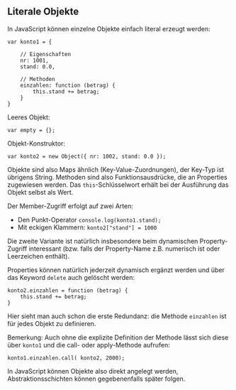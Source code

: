 ## Literale Objekte

In JavaScript können einzelne Objekte einfach literal erzeugt werden:

    var konto1 = {

        // Eigenschaften
        nr: 1001,
        stand: 0.0,

        // Methoden
        einzahlen: function (betrag) {
            this.stand += betrag;
        }
    }

Leeres Objekt:

    var empty = {};

Objekt-Konstruktor:

    var konto2 = new Object({ nr: 1002, stand: 0.0 });

Objekte sind also Maps ähnlich (Key-Value-Zuordnungen), der Key-Typ ist übrigens String. Methoden sind also Funktionsausdrücke, die an Properties zugewiesen werden. Das ```this```-Schlüsselwort erhält bei der Ausführung das Objekt selbst als Wert.

Der Member-Zugriff erfolgt auf zwei Arten:

* Den Punkt-Operator ```console.log(konto1.stand);```
* Mit eckigen Klammern: ```konto2["stand"] = 1000```

Die zweite Variante ist natürlich insbesondere beim dynamischen Property-Zugriff interessant (bzw. falls der Property-Name z.B. numerisch ist oder Leerzeichen enthält).

Properties können natürlich jederzeit dynamisch ergänzt werden und über das Keyword ```delete``` auch gelöscht werden:

    konto2.einzahlen = function (betrag) {
        this.stand += betrag;
    }

Hier sieht man auch schon die erste Redundanz: die Methode ```einzahlen``` ist für jedes Objekt zu definieren.

Bemerkung: Auch ohne die explizite Definition der Methode lässt sich diese über ```konto1``` und die call- oder apply-Methode aufrufen:

    konto1.einzahlen.call( konto2, 2000);

In JavaScript können Objekte also direkt angelegt werden, Abstraktionsschichten können gegebenenfalls später folgen.
